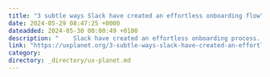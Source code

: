 ```yaml
---
title: "3 subtle ways Slack have created an effortless onboarding flow"
date: 2024-05-29 08:47:25 +0000
dateadded: 2024-05-30 00:00:49 +0100
description: "    Slack have created an effortless onboarding process. Creating a workspace is genuinely brilliant.  Continue reading on UX Planet »  "
link: "https://uxplanet.org/3-subtle-ways-slack-have-created-an-effortless-onboarding-flow-ac42f069baea?source=rss----819cc2aaeee0---4"
category:
directory: _directory/ux-planet.md
---
```

